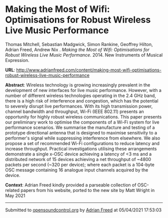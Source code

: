 # Making the Most of Wifi: Optimisations for Robust Wireless Live Music Performance

Thomas Mitchell, Sebastian Madgwick, Simon Rankine, Geoffrey Hilton, Adrian Freed, Andrew Nix . *Making the Most of Wifi: Optimisations for Robust Wireless Live Music Performance*. 2014.  New Instruments of Musical Expression. 

**URL**: <http://www.adrianfreed.com/content/making-most-wifi-optimisations-robust-wireless-live-music-performance>

**Abstract**:  Wireless technology is growing increasingly prevalent in the development of new interfaces for live music performance. However, with a number of different wireless technologies operating in the 2.4 GHz band, there is a high risk of interference and congestion, which has the potential to severely disrupt live performances. With its high transmission power, channel bandwidth and throughput, Wi-Fi (IEEE 802.11) presents an opportunity for highly robust wireless communications. This paper presents our preliminary work to optimise the components of a Wi-Fi system for live performance scenarios. We summarise the manufacture and testing of a prototype directional antenna that is designed to maximise sensitivity to a performer's signal while suppressing interference from elsewhere. We also propose a set of recommended Wi-Fi configurations to reduce latency and increase throughput. Practical investigations utilising these arrangements demonstrate a single x-OSC device achieving a latency of <3 ms and a distributed network of 15 devices achieving a net throughput of ~4800 packets per second (~320 per device); where each packet is a 104-byte OSC message containing 16 analogue input channels acquired by the device.

**Context**: Adrian Freed kindly provided a parseable collection of OSC-related papers from his website, ported to the new site by Matt Wright in May 2021

---
Submitted to [opensoundcontrol.org](https://opensoundcontrol.org) by [Adrian Freed](http://adrianfreed.com) at 05/04/2021 17:53:03
